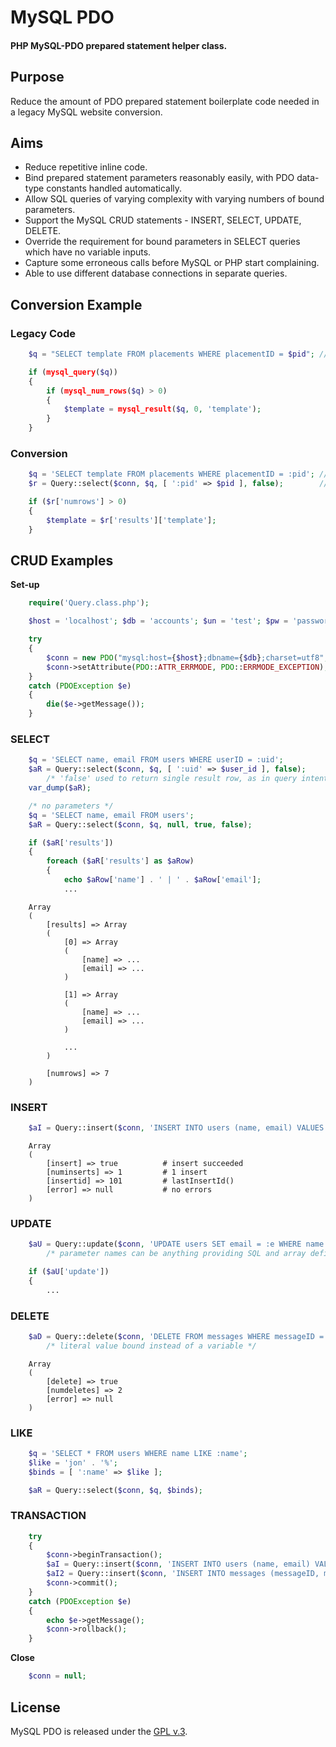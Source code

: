 
# MySQL PDO


#### PHP MySQL-PDO prepared statement helper class.


## Purpose

Reduce the amount of PDO prepared statement boilerplate code needed in a legacy MySQL website conversion.


## Aims

+ Reduce repetitive inline code.
+ Bind prepared statement parameters reasonably easily, with PDO data-type constants handled automatically.
+ Allow SQL queries of varying complexity with varying numbers of bound parameters.
+ Support the MySQL CRUD statements - INSERT, SELECT, UPDATE, DELETE.
+ Override the requirement for bound parameters in SELECT queries which have no variable inputs.
+ Capture some erroneous calls before MySQL or PHP start complaining.
+ Able to use different database connections in separate queries.


## Conversion Example

### Legacy Code

```php
    $q = "SELECT template FROM placements WHERE placementID = $pid"; // unsanitized $pid

    if (mysql_query($q))
    {
        if (mysql_num_rows($q) > 0)
        {
            $template = mysql_result($q, 0, 'template');
        }
    }
```

### Conversion

```php
    $q = 'SELECT template FROM placements WHERE placementID = :pid'; // placeholder for bound variable
    $r = Query::select($conn, $q, [ ':pid' => $pid ], false);        // bind variable(s) in array

    if ($r['numrows'] > 0)
    {
        $template = $r['results']['template'];
    }
```


## CRUD Examples

**Set-up**

```php
    require('Query.class.php');

    $host = 'localhost'; $db = 'accounts'; $un = 'test'; $pw = 'password';

    try
    {
        $conn = new PDO("mysql:host={$host};dbname={$db};charset=utf8", $un, $pw);
        $conn->setAttribute(PDO::ATTR_ERRMODE, PDO::ERRMODE_EXCEPTION);
    }
    catch (PDOException $e)
    {
        die($e->getMessage());
    }
```


### SELECT

```php
    $q = 'SELECT name, email FROM users WHERE userID = :uid';
    $aR = Query::select($conn, $q, [ ':uid' => $user_id ], false);
        /* 'false' used to return single result row, as in query intention; default is 'true' returning multiple rows from a suitable query */
    var_dump($aR);

    /* no parameters */
    $q = 'SELECT name, email FROM users';
    $aR = Query::select($conn, $q, null, true, false);

    if ($aR['results'])
    {
        foreach ($aR['results'] as $aRow)
        {
            echo $aRow['name'] . ' | ' . $aRow['email'];
            ...

```

        Array
        (
            [results] => Array
            (
                [0] => Array
                (
                    [name] => ...
                    [email] => ...
                )

                [1] => Array
                (
                    [name] => ...
                    [email] => ...
                )

                ...
            )

            [numrows] => 7
        )


### INSERT

```php
    $aI = Query::insert($conn, 'INSERT INTO users (name, email) VALUES (:name, :email)', [ ':name' => $name, ':email' => $email ]);
```

        Array
        (
            [insert] => true          # insert succeeded
            [numinserts] => 1         # 1 insert
            [insertid] => 101         # lastInsertId()
            [error] => null           # no errors
        )


### UPDATE

```php
    $aU = Query::update($conn, 'UPDATE users SET email = :e WHERE name = :n', [ ':e' => $email, ':n' => $name ]);
        /* parameter names can be anything providing SQL and array definitions match */

    if ($aU['update'])
    {
        ...
```


### DELETE

```php
    $aD = Query::delete($conn, 'DELETE FROM messages WHERE messageID = :id', [ ':id' => 3 ]);
        /* literal value bound instead of a variable */
```

        Array
        (
            [delete] => true
            [numdeletes] => 2
            [error] => null
        )


### LIKE

```php
    $q = 'SELECT * FROM users WHERE name LIKE :name';
    $like = 'jon' . '%';
    $binds = [ ':name' => $like ];

    $aR = Query::select($conn, $q, $binds);
```


### TRANSACTION

```php
    try
    {
        $conn->beginTransaction();
        $aI = Query::insert($conn, 'INSERT INTO users (name, email) VALUES (:name, :email)', [ ':name' => $name, ':email' => $email ]);
        $aI2 = Query::insert($conn, 'INSERT INTO messages (messageID, message) VALUES (:id, :message)', [ ':id' => $aI['insertid'], ':message' => $message ]);
        $conn->commit();
    }
    catch (PDOException $e)
    {
        echo $e->getMessage();
        $conn->rollback();
    }
```


**Close**

```php
    $conn = null;
```


## License

MySQL PDO is released under the [GPL v.3](https://www.gnu.org/licenses/gpl-3.0.html).
